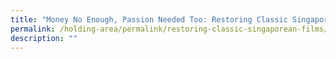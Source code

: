 ```yaml
---
title: "Money No Enough, Passion Needed Too: Restoring Classic Singaporean Films"
permalink: /holding-area/permalink/restoring-classic-singaporean-films/
description: ""
---
```


